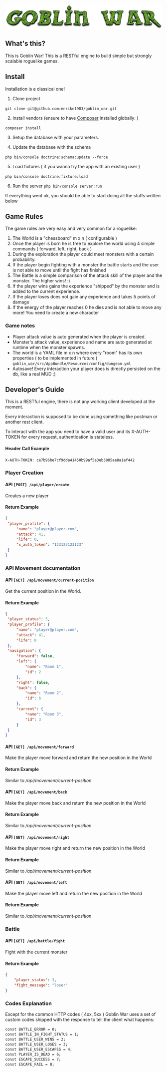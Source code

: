 ![alt text](goblin-war-logo.png "Goblin War")

## What's this?

This is Goblin War! This is a RESTful engine to build simple but strongly scalable roguelike games.

## Install

Installation is a classical one! 

1. Clone project 

`git clone git@github.com:enrike1983/goblin_war.git`

2. Install vendors (ensure to have [Composer](https://getcomposer.org/doc/00-intro.md) installed globally: )

`composer install`

3. Setup the database with your parameters.

4. Update the database with the schema

`php bin/console doctrine:schema:update --force`

5. Load fixtures ( if you wanna try the app with an existing user )

`php bin/console doctrine:fixture:load`

6. Run the server
`php bin/console server:run`

If everything went ok, you should be able to start doing all the stuffs written below

## Game Rules

The game rules are very easy and very common for a roguelike:

1. The World is a "chessboard" m x n ( configurable )
2. Once the player is born he is free to explore the world using 4 simple commands ( forward, left, right, back )
3. During the exploration the player could meet monsters with a certain probability.
4. If the player begin fighting with a monster the battle starts and the user is not able to move until the fight has finished
5. The Battle is a simple comparison of the attack skill of the player and the monster. The higher wins! :)
6. If the player wins gains the experience "shipped" by the monster and is added to the current experience.
7. If the player loses does not gain any experience and takes 5 points of damage
8. If the energy of the player reaches 0 he dies and is not able to move any more! You need to create a new character

### Game notes

* Player attack value is auto generated when the player is created.
* Monster's attack value, experience and name are auto generated at runtime when the monster spawns.
* The world is a YAML file m x n where every "room" has its own properties ( to be implemented in future )
`goblin_war/src/AppBundle/Resources/config/dungeon.yml`
* Autosave! Every interaction your player does is directly persisted on the db, like a real MUD :)

## Developer's Guide

This is a RESTful engine, there is not any working client developed at the moment.

Every interaction is supposed to be done using something like postman or another rest client.

To interact with the app you need to have a valid user and its X-AUTH-TOKEN for every request, authentication is stateless.

#### Header Call Example

`X-AUTH-TOKEN: ce7b96be7cf9dda41450b99af5a3eb3885aa8a1af442`

### Player Creation

#### API `[POST] /api/player/create`

Creates a new player
 
#### Return Example

```json
{
 "player_profile": {
     "name": "player@player.com",
     "attack": 41,
     "life": 0,
     "x_auth_token": "123123123123"
 }
}
```

### API Movement documentation

#### API `[GET] /api/movement/current-position`

Get the current position in the World.
 
#### Return Example
```json
{
 "player_status": 5,
 "player_profile": {
     "name": "player@player.com",
     "attack": 41,
     "life": 0
 },
 "navigation": {
     "forward": false,
     "left": {
         "name": "Room 1",
         "id": 2
     },
     "right": false,
     "back": {
         "name": "Room 2",
         "id": 6
     },
     "current": {
         "name": "Room 3",
         "id": 3
     }
 }
}
```

#### API `[GET] /api/movement/forward`

Make the player move forward and return the new position in the World 

#### Return Example 

Similar to _/api/movement/current-position_

#### API `[GET] /api/movement/back`

Make the player move back and return the new position in the World 

#### Return Example 

Similar to _/api/movement/current-position_

#### API `[GET] /api/movement/right`

Make the player move right and return the new position in the World 

#### Return Example 

Similar to _/api/movement/current-position_

#### API `[GET] /api/movement/left`

Make the player move left and return the new position in the World 

#### Return Example 

Similar to _/api/movement/current-position_
 
### Battle

#### API `[GET] /api/battle/fight`

Fight with the current monster

#### Return Example 

```json
{
    "player_status": 3,
    "fight_message": "loser"
}
```
### Codes Explanation

Except for the common HTTP codes ( 4xx, 5xx ) Goblin War uses a set of custom codes shipped with the response to tell the client what happens: 

    const BATTLE_ERROR = 0;
    const BATTLE_IN_FIGHT_STATUS = 1;
    const BATTLE_USER_WINS = 2;
    const BATTLE_USER_LOSES = 3;
    const BATTLE_USER_ESCAPES = 4;
    const PLAYER_IS_DEAD = 6;
    const ESCAPE_SUCCESS = 7;
    const ESCAPE_FAIL = 8;
